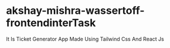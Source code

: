 # akshay-mishra-wassertoff-frontendinterTask
It Is Ticket Generator App Made Using Tailwind Css And React Js
